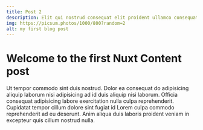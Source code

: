 ```yaml
---
title: Post 2
description: Elit qui nostrud consequat elit proident ullamco consequat dolore proident.
img: https://picsum.photos/1000/800?random=2
alt: my first blog post
---
```


# Welcome to the first Nuxt Content post

Ut tempor commodo sint duis nostrud. Dolor ea consequat do adipisicing aliquip laborum nisi adipisicing ad id duis aliquip nisi laborum. Officia consequat adipisicing labore exercitation nulla culpa reprehenderit. Cupidatat tempor cillum dolore sint fugiat id Lorem culpa commodo reprehenderit ad eu deserunt. Anim aliqua duis laboris proident veniam in excepteur quis cillum nostrud nulla.

<h1 class="display-1 text-success"></h1>